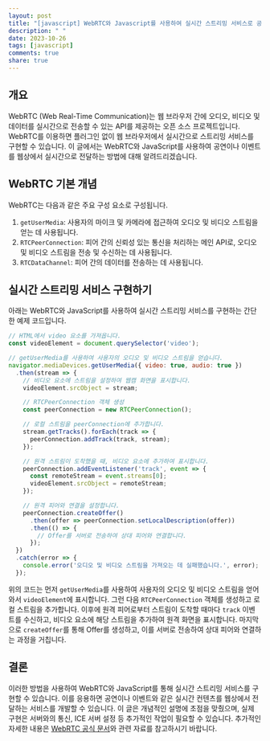 ```yaml
---
layout: post
title: "[javascript] WebRTC와 Javascript를 사용하여 실시간 스트리밍 서비스로 공연이나 이벤트를 웹상에서 전달하는 방법에 대해 알려주세요."
description: " "
date: 2023-10-26
tags: [javascript]
comments: true
share: true
---
```


## 개요

WebRTC (Web Real-Time Communication)는 웹 브라우저 간에 오디오, 비디오 및 데이터를 실시간으로 전송할 수 있는 API를 제공하는 오픈 소스 프로젝트입니다. WebRTC를 이용하면 플러그인 없이 웹 브라우저에서 실시간으로 스트리밍 서비스를 구현할 수 있습니다. 이 글에서는 WebRTC와 JavaScript를 사용하여 공연이나 이벤트를 웹상에서 실시간으로 전달하는 방법에 대해 알려드리겠습니다.

## WebRTC 기본 개념

WebRTC는 다음과 같은 주요 구성 요소로 구성됩니다.

1. `getUserMedia`: 사용자의 마이크 및 카메라에 접근하여 오디오 및 비디오 스트림을 얻는 데 사용됩니다.
2. `RTCPeerConnection`: 피어 간의 신뢰성 있는 통신을 처리하는 메인 API로, 오디오 및 비디오 스트림을 전송 및 수신하는 데 사용됩니다.
3. `RTCDataChannel`: 피어 간의 데이터를 전송하는 데 사용됩니다.

## 실시간 스트리밍 서비스 구현하기

아래는 WebRTC와 JavaScript를 사용하여 실시간 스트리밍 서비스를 구현하는 간단한 예제 코드입니다.

```javascript
// HTML에서 video 요소를 가져옵니다.
const videoElement = document.querySelector('video');

// getUserMedia를 사용하여 사용자의 오디오 및 비디오 스트림을 얻습니다.
navigator.mediaDevices.getUserMedia({ video: true, audio: true })
  .then(stream => {
    // 비디오 요소에 스트림을 설정하여 웹캠 화면을 표시합니다.
    videoElement.srcObject = stream;

    // RTCPeerConnection 객체 생성
    const peerConnection = new RTCPeerConnection();

    // 로컬 스트림을 peerConnection에 추가합니다.
    stream.getTracks().forEach(track => {
      peerConnection.addTrack(track, stream);
    });

    // 원격 스트림이 도착했을 때, 비디오 요소에 추가하여 표시합니다.
    peerConnection.addEventListener('track', event => {
      const remoteStream = event.streams[0];
      videoElement.srcObject = remoteStream;
    });

    // 원격 피어와 연결을 설정합니다.
    peerConnection.createOffer()
      .then(offer => peerConnection.setLocalDescription(offer))
      .then(() => {
        // Offer를 서버로 전송하여 상대 피어와 연결합니다.
      });
  })
  .catch(error => {
    console.error('오디오 및 비디오 스트림을 가져오는 데 실패했습니다.', error);
  });
```

위의 코드는 먼저 `getUserMedia`를 사용하여 사용자의 오디오 및 비디오 스트림을 얻어와서 `videoElement`에 표시합니다. 그런 다음 `RTCPeerConnection` 객체를 생성하고 로컬 스트림을 추가합니다. 이후에 원격 피어로부터 스트림이 도착할 때마다 `track` 이벤트를 수신하고, 비디오 요소에 해당 스트림을 추가하여 원격 화면을 표시합니다. 마지막으로 `createOffer`를 통해 Offer를 생성하고, 이를 서버로 전송하여 상대 피어와 연결하는 과정을 거칩니다.

## 결론

이러한 방법을 사용하여 WebRTC와 JavaScript를 통해 실시간 스트리밍 서비스를 구현할 수 있습니다. 이를 응용하면 공연이나 이벤트와 같은 실시간 컨텐츠를 웹상에서 전달하는 서비스를 개발할 수 있습니다. 이 글은 개념적인 설명에 초점을 맞췄으며, 실제 구현은 서버와의 통신, ICE 서버 설정 등 추가적인 작업이 필요할 수 있습니다. 추가적인 자세한 내용은 [WebRTC 공식 문서](https://webrtc.org/)와 관련 자료를 참고하시기 바랍니다.